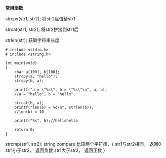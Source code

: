 **常用函数**

strcpy(str1, str2); 将str2赋值给str1

strcat(str1, str2); 将str2拼接到str1后

strlen(str); 获取字符串长度

```
# include <stdio.h>
# include <string.h>

int main(void)
{
    char a[100], b[100];
    strcpy(a, "hello");
    strcpy(b, a);
    
    printf("a = \"%s\", b = \"%s\"\n", a, b);
    //a = "hello", b = "hello"
    
    strcat(b, a);
    printf("len(b) = %d\n", strlen(b));
    //len(b) = 10
    
    printf("%s", b);//hellohello
    
    return 0;
}

```
strcmp(str1, str2);
string compare
比较两个字符串，{
    str1与str2相同， 返回0
    str1小于str2， 返回负数
    str1大于str2， 返回正数
}
